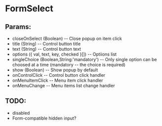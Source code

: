 # FormSelect

## Params:

- closeOnSelect (Boolean) -- Close popup on item click
- title (String) -- Control button title
- text (String) -- Control button text
- options ({ val, text, key, checked }[]) -- Optiions list
- singleChoice (Boolean,String:'mandatory') -- Only single option can be choosed at a time (mandatory -- the choice is required)
- show (Boolean) -- Show popup by default
- onControlClick -- Control button click handler
- onMenuItemClick -- Menu item click handler
- onMenuChange -- Menu items list change handler

## TODO:

- disabled
- Form-compatible hidden input?


<!--
 @since 2020.10.28, 22:49
 @changed 2020.10.29, 03:14
-->
